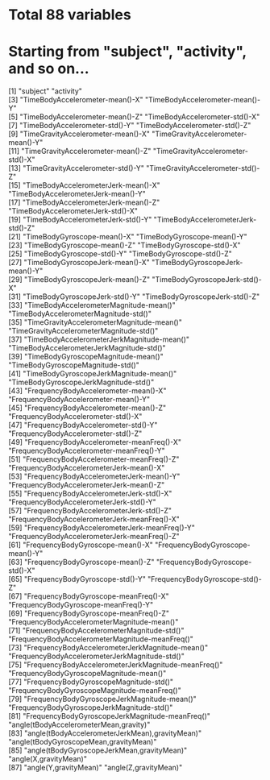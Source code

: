 # Total 88 variables
# Starting from "subject", "activity", and so on...

 [1] "subject"                                            "activity"                                          
 [3] "TimeBodyAccelerometer-mean()-X"                     "TimeBodyAccelerometer-mean()-Y"                    
 [5] "TimeBodyAccelerometer-mean()-Z"                     "TimeBodyAccelerometer-std()-X"                     
 [7] "TimeBodyAccelerometer-std()-Y"                      "TimeBodyAccelerometer-std()-Z"                     
 [9] "TimeGravityAccelerometer-mean()-X"                  "TimeGravityAccelerometer-mean()-Y"                 
[11] "TimeGravityAccelerometer-mean()-Z"                  "TimeGravityAccelerometer-std()-X"                  
[13] "TimeGravityAccelerometer-std()-Y"                   "TimeGravityAccelerometer-std()-Z"                  
[15] "TimeBodyAccelerometerJerk-mean()-X"                 "TimeBodyAccelerometerJerk-mean()-Y"                
[17] "TimeBodyAccelerometerJerk-mean()-Z"                 "TimeBodyAccelerometerJerk-std()-X"                 
[19] "TimeBodyAccelerometerJerk-std()-Y"                  "TimeBodyAccelerometerJerk-std()-Z"                 
[21] "TimeBodyGyroscope-mean()-X"                         "TimeBodyGyroscope-mean()-Y"                        
[23] "TimeBodyGyroscope-mean()-Z"                         "TimeBodyGyroscope-std()-X"                         
[25] "TimeBodyGyroscope-std()-Y"                          "TimeBodyGyroscope-std()-Z"                         
[27] "TimeBodyGyroscopeJerk-mean()-X"                     "TimeBodyGyroscopeJerk-mean()-Y"                    
[29] "TimeBodyGyroscopeJerk-mean()-Z"                     "TimeBodyGyroscopeJerk-std()-X"                     
[31] "TimeBodyGyroscopeJerk-std()-Y"                      "TimeBodyGyroscopeJerk-std()-Z"                     
[33] "TimeBodyAccelerometerMagnitude-mean()"              "TimeBodyAccelerometerMagnitude-std()"              
[35] "TimeGravityAccelerometerMagnitude-mean()"           "TimeGravityAccelerometerMagnitude-std()"           
[37] "TimeBodyAccelerometerJerkMagnitude-mean()"          "TimeBodyAccelerometerJerkMagnitude-std()"          
[39] "TimeBodyGyroscopeMagnitude-mean()"                  "TimeBodyGyroscopeMagnitude-std()"                  
[41] "TimeBodyGyroscopeJerkMagnitude-mean()"              "TimeBodyGyroscopeJerkMagnitude-std()"              
[43] "FrequencyBodyAccelerometer-mean()-X"                "FrequencyBodyAccelerometer-mean()-Y"               
[45] "FrequencyBodyAccelerometer-mean()-Z"                "FrequencyBodyAccelerometer-std()-X"                
[47] "FrequencyBodyAccelerometer-std()-Y"                 "FrequencyBodyAccelerometer-std()-Z"                
[49] "FrequencyBodyAccelerometer-meanFreq()-X"            "FrequencyBodyAccelerometer-meanFreq()-Y"           
[51] "FrequencyBodyAccelerometer-meanFreq()-Z"            "FrequencyBodyAccelerometerJerk-mean()-X"           
[53] "FrequencyBodyAccelerometerJerk-mean()-Y"            "FrequencyBodyAccelerometerJerk-mean()-Z"           
[55] "FrequencyBodyAccelerometerJerk-std()-X"             "FrequencyBodyAccelerometerJerk-std()-Y"            
[57] "FrequencyBodyAccelerometerJerk-std()-Z"             "FrequencyBodyAccelerometerJerk-meanFreq()-X"       
[59] "FrequencyBodyAccelerometerJerk-meanFreq()-Y"        "FrequencyBodyAccelerometerJerk-meanFreq()-Z"       
[61] "FrequencyBodyGyroscope-mean()-X"                    "FrequencyBodyGyroscope-mean()-Y"                   
[63] "FrequencyBodyGyroscope-mean()-Z"                    "FrequencyBodyGyroscope-std()-X"                    
[65] "FrequencyBodyGyroscope-std()-Y"                     "FrequencyBodyGyroscope-std()-Z"                    
[67] "FrequencyBodyGyroscope-meanFreq()-X"                "FrequencyBodyGyroscope-meanFreq()-Y"               
[69] "FrequencyBodyGyroscope-meanFreq()-Z"                "FrequencyBodyAccelerometerMagnitude-mean()"        
[71] "FrequencyBodyAccelerometerMagnitude-std()"          "FrequencyBodyAccelerometerMagnitude-meanFreq()"    
[73] "FrequencyBodyAccelerometerJerkMagnitude-mean()"     "FrequencyBodyAccelerometerJerkMagnitude-std()"     
[75] "FrequencyBodyAccelerometerJerkMagnitude-meanFreq()" "FrequencyBodyGyroscopeMagnitude-mean()"            
[77] "FrequencyBodyGyroscopeMagnitude-std()"              "FrequencyBodyGyroscopeMagnitude-meanFreq()"        
[79] "FrequencyBodyGyroscopeJerkMagnitude-mean()"         "FrequencyBodyGyroscopeJerkMagnitude-std()"         
[81] "FrequencyBodyGyroscopeJerkMagnitude-meanFreq()"     "angle(tBodyAccelerometerMean,gravity)"             
[83] "angle(tBodyAccelerometerJerkMean),gravityMean)"     "angle(tBodyGyroscopeMean,gravityMean)"             
[85] "angle(tBodyGyroscopeJerkMean,gravityMean)"          "angle(X,gravityMean)"                              
[87] "angle(Y,gravityMean)"                               "angle(Z,gravityMean)"              
